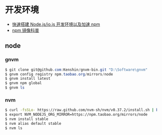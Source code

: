 # 开发环境

- [快速搭建 Node.js/io.js 开发环境以及加速 npm](https://fengmk2.github.io/blog/2014/03/node-env-and-faster-npm.html)
- [npm 镜像科普](https://www.52cik.com/2018/06/30/npm-mirrors.html)

## node

### gnvm

```powershell
$ git clone git@github.com:Kenshin/gnvm-bin.git "D:\Software\gnvm"
$ gnvm config registry npm.taobao.org/mirrors/node
$ gnvm install latest
$ gnvm npm global
$ gnvm ls
```

### nvm

```bash
$ curl -fsSLo- https://raw.github.com/nvm-sh/nvm/v0.37.2/install.sh | bash
$ export NVM_NODEJS_ORG_MIRROR=https://npm.taobao.org/mirrors/node
$ nvm install stable
$ nvm alias default stable
$ nvm ls
```

